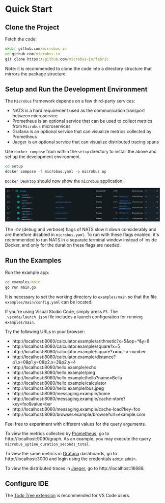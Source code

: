 # Quick Start

## Clone the Project

Fetch the code:

```cmd
mkdir github.com/microbus-io
cd github.com/microbus-io
git clone https://github.com/microbus-io/fabric
```

Note: it is recommended to clone the code into a directory structure that mirrors the package structure.

## Setup and Run the Development Environment

The `Microbus` framework depends on a few third-party services:

* NATS is a hard requirement used as the communication transport between microservice
* Prometheus is an optional service that can be used to collect metrics from `Microbus` microservices
* Grafana is an optional service that can visualize metrics collected by Prometheus
* Jaeger is an optional service that can visualize distributed tracing spans

Use `docker compose` from within the `setup` directory to install the above and set up the development environment.

```cmd
cd setup
docker compose -f microbus.yaml -p microbus up
```

`Docker Desktop` should now show the `microbus` application:

<img src="quick-start-1.png" width="1113">
<p>

The `-DV` (debug and verbose) flags of NATS slow it down considerably and are therefore disabled in `microbus.yaml`. To run with these flags enabled, it's recommended to run NATS in a separate terminal window instead of inside Docker, and only for the duration these flags are needed.

## Run the Examples

Run the example app:

```cmd
cd examples/main
go run main.go
```

It is necessary to set the working directory to `examples/main` so that the file `examples/main/config.yaml` can be located.

If you're using Visual Studio Code, simply press `F5`. The `.vscode/launch.json` file includes a launch configuration for running `examples/main`.

Try the following URLs in your browser:

* http://localhost:8080/calculator.example/arithmetic?x=5&op=*&y=8
* http://localhost:8080/calculator.example/square?x=5
* http://localhost:8080/calculator.example/square?x=not-a-number
* http://localhost:8080/calculator.example/distance?p1.x=0&p1.y=0&p2.x=3&p2.y=4
* http://localhost:8080/hello.example/echo
* http://localhost:8080/hello.example/ping
* http://localhost:8080/hello.example/hello?name=Bella
* http://localhost:8080/hello.example/calculator
* http://localhost:8080/hello.example/bus.jpeg
* http://localhost:8080/messaging.example/home
* http://localhost:8080/messaging.example/cache-store?key=foo&value=bar
* http://localhost:8080/messaging.example/cache-load?key=foo
* http://localhost:8080/browser.example/browse?url=example.com

Feel free to experiment with different values for the query arguments.

To view the metrics collected by [Prometheus](https://prometheus.io), go to http://localhost:9090/graph. As an example, you may execute the query `microbus_uptime_duration_seconds_total`.

To view the same metrics in [Grafana](https://grafana.com/) dashboards, go to http://localhost:3000 and login using the credentials `admin`:`admin`.

To view the distributed traces in [Jaeger](https://www.jaegertracing.io), go to http://localhost:16686.

## Configure IDE

The [Todo Tree extension](https://marketplace.visualstudio.com/items?itemName=Gruntfuggly.todo-tree) is recommended for VS Code users.
